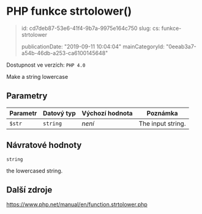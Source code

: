 PHP funkce strtolower()
=======================

> id: cd7deb87-53e6-41f4-9b7a-9975e164c750
> slug:
> 	cs: funkce-strtolower
>
> publicationDate: "2019-09-11 10:04:04"
> mainCategoryId: "0eeab3a7-a54b-46db-a253-ca6100145648"

Dostupnost ve verzích: `PHP 4.0`

Make a string lowercase


Parametry
--------------

| Parametr | Datový typ | Výchozí hodnota | Poznámka |
|-----|-----|-----|-----|
| `$str` | `string` | *není* | The input string. |


Návratové hodnoty
----------------

`string`

the lowercased string.

Další zdroje
------------

https://www.php.net/manual/en/function.strtolower.php
